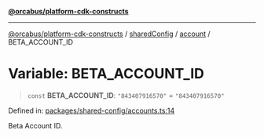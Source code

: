 [**@orcabus/platform-cdk-constructs**](../../../../../../README.md)

***

[@orcabus/platform-cdk-constructs](../../../../../../README.md) / [sharedConfig](../../../README.md) / [account](../README.md) / BETA\_ACCOUNT\_ID

# Variable: BETA\_ACCOUNT\_ID

> `const` **BETA\_ACCOUNT\_ID**: `"843407916570"` = `"843407916570"`

Defined in: [packages/shared-config/accounts.ts:14](https://github.com/OrcaBus/platform-cdk-constructs/blob/main/packages/shared-config/accounts.ts#L14)

Beta Account ID.

